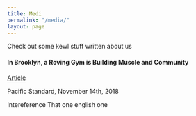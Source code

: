 ```yaml
---
title: Medi
permalink: "/media/"
layout: page
---
```


Check out some kewl stuff written about us

#### In Brooklyn, a Roving Gym is Building Muscle and Community 
[Article](https://psmag.com/social-justice/in-brooklyn-a-roving-gym-is-building-muscle-and-community)

Pacific Standard, November 14th, 2018

Intereference
That one english one
